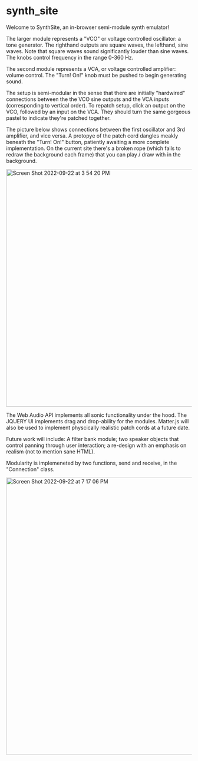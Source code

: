 # synth_site
Welcome to SynthSite, an in-browser semi-module synth emulator!

The larger module represents a "VCO" or voltage controlled oscillator: a tone generator. The righthand outputs are square waves, the lefthand, sine waves. Note that square waves sound significantly louder than sine waves. The knobs control frequency in the range 0-360 Hz.

The second module represents a VCA, or voltage controlled amplifier: volume control. The "Turn! On!" knob must be pushed to begin generating sound.

The setup is semi-modular in the sense that there are initially "hardwired" connections between the the VCO sine outputs and the VCA inputs (corresponding to vertical order). To repatch setup, click an output on the VCO, followed by an input on the VCA. They should turn the same gorgeous pastel to indicate they're patched together.

The picture below shows connections between the first oscillator and 3rd amplifier, and vice versa. A protopye of the patch cord dangles meakly beneath the "Turn! On!" button, patiently awaiting a more complete implementation. On the current site there's a broken rope (which fails to redraw the background each frame) that you can play / draw with in the background.

<img width="644" alt="Screen Shot 2022-09-22 at 3 54 20 PM" src="https://user-images.githubusercontent.com/102887694/191839096-73fd5893-64b4-444a-b267-9bca30904bea.png">

The Web Audio API implements all sonic functionality under the hood. The JQUERY UI implements drag and drop-ability for the modules. Matter.js will also be used to implement physcically realistic patch cords at a future date.


Future work will include: A filter bank module; two speaker objects that control panning through user interaction; a re-design with an emphasis on realism (not to mention sane HTML).


Modularity is implemeneted by two functions, send and receive, in the "Connection" class.

<img width="751" alt="Screen Shot 2022-09-22 at 7 17 06 PM" src="https://user-images.githubusercontent.com/102887694/191868151-db982d6d-f871-493a-af44-be3c5ae1e52a.png">
